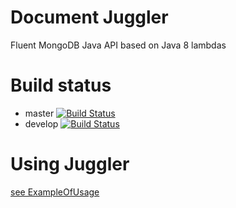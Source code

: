 Document Juggler
=============
Fluent MongoDB Java API based on Java 8 lambdas

Build status
============
- master  [![Build Status](https://travis-ci.org/FutureProcessing/document-juggler.svg?branch=master)](https://travis-ci.org/FutureProcessing/document-juggler)
- develop [![Build Status](https://travis-ci.org/FutureProcessing/document-juggler.svg?branch=develop)](https://travis-ci.org/FutureProcessing/document-juggler)

Using Juggler
=============

[see ExampleOfUsage](src/test/java/com/futureprocessing/documentjuggler/example/ExamplesOfUsage.java)
